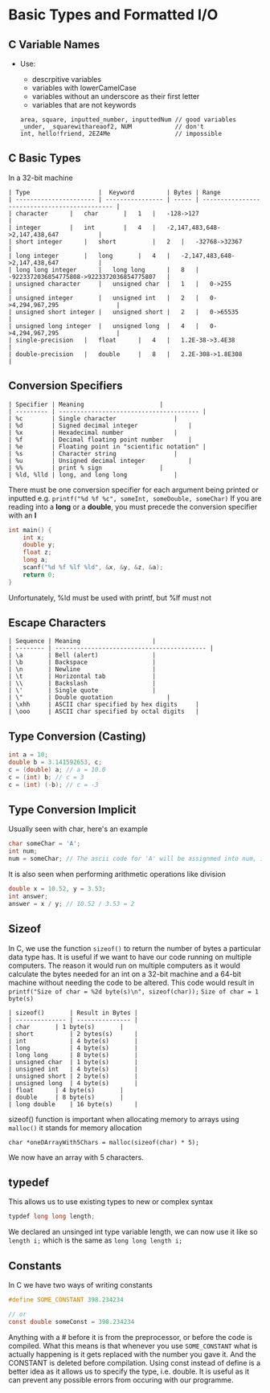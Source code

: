 # Basic Types and Formatted I/O

## C Variable Names

- Use:
	- descrpitive variables
	- variables with lowerCamelCase
	- variables without an underscore as their first letter
	- variables that are not keywords 	

	```
	area, square, inputted_number, inputtedNum // good variables
	_under, _squarewithareaof2, NUM            // don't
	int, hello!friend, 2EZ4Me                  // impossible
	```

## C Basic Types

In a 32-bit machine

```
| Type              	 |  Keyword         | Bytes | Range
| ---------------------- | ---------------- | ----- | --------------------------------------------- |
| character		 |   char	    |   1   |   -128->127				    |
| integer		 |   int	    |   4   |   -2,147,483,648->2,147,438,647		    |
| short integer		 |   short     	    |   2   |   -32768->32367				    |
| long integer		 |   long	    |   4   |   -2,147,483,648->2,147,438,647		    |	
| long long integer      |   long long	    |   8   |   -9223372036854775808->9223372036854775807   |	
| unsigned character	 |   unsigned char  |   1   |   0->255					    |
| unsigned integer       |   unsigned int   |   2   |   0->4,294,967,295			    |	
| unsigned short integer |   unsigned short |   2   |   0->65535				    |
| unsigned long integer	 |   unsigned long  |   4   |   0->4,294,967,295			    |
| single-precision	 |   float	    |   4   |   1.2E-38->3.4E38				    |
| double-precision	 |   double	    |   8   |   2.2E-308->1.8E308			    |
```

## Conversion Specifiers
```
| Specifier | Meaning				      |
| --------- | --------------------------------------- |
| %c        | Single character			      |
| %d        | Signed decimal integer		      |
| %x        | Hexadecimal number		      |
| %f        | Decimal floating point number	      |
| %e        | Floating point in "scientific notation" |
| %s        | Character string			      |
| %u        | Unsigned decimal integer		      |
| %%        | print % sign			      |
| %ld, %lld | long, and long long		      |
```

There must be one conversion specifier for each argument being printed or inputted e.g. ``printf("%d %f %c", someInt, someDouble, someChar)``
If you are reading into a **long** or a **double**, you must precede the conversion specifier with an **l** 

```c
int main() {
	int x;
	double y;
	float z;
	long a;
	scanf("%d %f %lf %ld", &x, &y, &z, &a);
	return 0;
}
```

Unfortunately, %ld must be used with printf, but %lf must not

## Escape Characters
```
| Sequence | Meaning					|
| -------- | ------------------------------------------ |
| \a       | Bell (alert)				|
| \b       | Backspace					|
| \n       | Newline					|
| \t       | Horizontal tab				|
| \\       | Backslash					|	
| \'       | Single quote				|
| \"       | Double quotation				|	
| \xhh     | ASCII char specified by hex digits		|
| \ooo     | ASCII char specified by octal digits	|
```

## Type Conversion (Casting)

```c
int a = 10;
double b = 3.141592653, c;
c = (double) a; // a = 10.0
c = (int) b; // c = 3
c = (int) (-b); // c = -3
```

## Type Conversion Implicit

Usually seen with char, here's an example

```c
char someChar = 'A';
int num;
num = someChar; // The ascii code for 'A' will be assignmed into num, in our case num = 41 in hex or 65 in decimal
```

It is also seen when performing arithmetic operations like division 

```c
double x = 10.52, y = 3.53;
int answer;
answer = x / y; // 10.52 / 3.53 = 2
```

## Sizeof

In C, we use the function ``sizeof()`` to return the number of bytes a particular data type has. It is useful if we want to have our code running on multiple computers.
The reason it would run on multiple computers as it would calculate the bytes needed for an int on a 32-bit machine and a 64-bit machine without needing the code to be altered.
This code would result in ``printf("Size of char = %2d byte(s)\n", sizeof(char));`` ``Size of char = 1 byte(s)``

```
| sizeof()       | Result in Bytes |
| -------------- | --------------- |
| char		 | 1 byte(s)       |
| short          | 2 bytes(s)      |
| int            | 4 byte(s)       |
| long           | 4 byte(s)       |
| long long      | 8 byte(s)       |
| unsigned char  | 1 byte(s)       |
| unsigned int   | 4 byte(s)       | 
| unsigned short | 2 byte(s)       |
| unsigned long  | 4 byte(s)       |
| float		 | 4 byte(s)       |
| double	 | 8 byte(s)       |
| long double    | 16 byte(s)      |
```

sizeof() function is important when allocating memory to arrays using ``malloc()`` it stands for memory allocation

``char *oneDArrayWith5Chars = malloc(sizeof(char) * 5);``

We now have an array with 5 characters. 

## typedef

This allows us to use existing types to new or complex syntax

```c
typdef long long length;
``` 

We declared an unsinged int type variable length, we can now use it like so ``length i;`` which is the same as ``long long length i;``

## Constants

In C we have two ways of writing constants

```c
#define SOME_CONSTANT 398.234234

// or 
const double someConst = 398.234234
```

Anything with a # before it is from the preprocessor, or before the code is compiled. What this means is that whenever you use ``SOME_CONSTANT`` what is actually happening is
it gets replaced with the number you gave it. And the CONSTANT is deleted before compilation.
Using const instead of define is a better idea as it allows us to specify the type, i.e. double. It is useful as it can prevent any possible errors from occuring with our programme.
